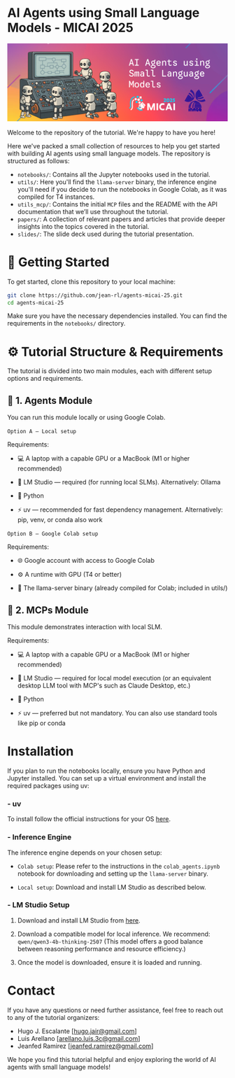 # AI Agents using Small Language Models - MICAI 2025

![tutorial-banner](./slides/tutorial_banner.png)

Welcome to the repository of the tutorial. We're happy to have you here!

Here we've packed a small collection of resources to help you get started with building AI agents using small language models. The repository is structured as follows:

- `notebooks/`: Contains all the Jupyter notebooks used in the tutorial.
- `utils/`: Here you'll find the `llama-server` binary, the inference engine you'll need if you decide to run the notebooks in Google Colab, as it was compiled for T4 instances.
- `utils_mcp/`: Contains the initial `MCP` files and the README with the API documentation that we’ll use throughout the tutorial.
- `papers/`: A collection of relevant papers and articles that provide deeper insights into the topics covered in the tutorial.
- `slides/`: The slide deck used during the tutorial presentation.

# 🚀 Getting Started

To get started, clone this repository to your local machine:

```bash
git clone https://github.com/jean-rl/agents-micai-25.git
cd agents-micai-25
```

Make sure you have the necessary dependencies installed. You can find the requirements in the `notebooks/` directory.

# ⚙️ Tutorial Structure & Requirements

The tutorial is divided into two main modules, each with different setup options and requirements.

## 🧩 1. Agents Module

You can run this module locally or using Google Colab.

`Option A — Local setup`

Requirements:

- 💻 A laptop with a capable GPU or a MacBook (M1 or higher recommended)

- 🧠 LM Studio
 — required (for running local SLMs).
 Alternatively: Ollama

- 🐍 Python

- ⚡ uv
 — recommended for fast dependency management.
Alternatively: pip, venv, or conda also work

`Option B — Google Colab setup`

Requirements:

- 🌐 Google account with access to Google Colab

- ⚙️ A runtime with GPU (T4 or better)

- 🧩 The llama-server binary (already compiled for Colab; included in utils/)

## 🧠 2. MCPs Module

This module demonstrates interaction with local SLM.

Requirements:

- 💻 A laptop with a capable GPU or a MacBook (M1 or higher recommended)

- 🧠 LM Studio — required for local model execution
(or an equivalent desktop LLM tool with MCP's such as Claude Desktop, etc.)

- 🐍 Python

- ⚡ uv
 — preferred but not mandatory.
You can also use standard tools like pip or conda

# Installation
If you plan to run the notebooks locally, ensure you have Python and Jupyter installed. You can set up a virtual environment and install the required packages using uv:

### - uv
To install follow the official instructions for your OS [here](https://docs.astral.sh/uv/getting-started/installation/).

### - Inference Engine
The inference engine depends on your chosen setup:

- `Colab setup`: Please refer to the instructions in the `colab_agents.ipynb` notebook for downloading and setting up the `llama-server` binary.

- `Local setup`: Download and install LM Studio as described below.

### - LM Studio Setup

1. Download and install LM Studio from [here](https://lmstudio.ai/).
2. Download a compatible model for local inference.
We recommend: `qwen/qwen3-4b-thinking-2507` (This model offers a good balance between reasoning performance and resource efficiency.)

3. Once the model is downloaded, ensure it is loaded and running.

# Contact

If you have any questions or need further assistance, feel free to reach out to any of the tutorial organizers:

- Hugo J. Escalante [hugo.jair@gmail.com]
- Luis Arellano [arellano.luis.3c@gmail.com]
- Jeanfed Ramirez [jeanfed.ramirez@gmail.com]

We hope you find this tutorial helpful and enjoy exploring the world of AI agents with small language models!